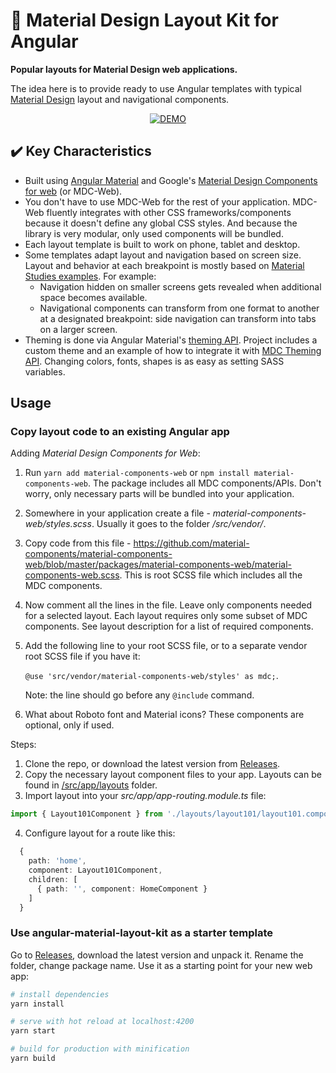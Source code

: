 # :rocket: Material Design Layout Kit for Angular

**Popular layouts for Material Design web applications.**

The idea here is to provide ready to use Angular templates with typical [Material Design](https://material.io/) layout and navigational components.

<p align="center">
  <a href="http://angular-layouts.kekscs.com/" target="_blank">
    <img src="https://kekscs.blob.core.windows.net/dev/material-layout-kit/demo-btn.png" alt="DEMO" title="DEMO">
  </a>
</p>

## :heavy_check_mark: Key Characteristics

* Built using [Angular Material](https://material.angular.io/) and Google's [Material Design Components for web](https://material.io/develop/web) (or MDC-Web).
* You don't have to use MDC-Web for the rest of your application. MDC-Web fluently integrates with other CSS frameworks/components because it doesn't define any global CSS styles. And because the library is very modular, only used components will be bundled.
* Each layout template is built to work on phone, tablet and desktop.
* Some templates adapt layout and navigation based on screen size. Layout and behavior at each breakpoint is mostly based on [Material Studies examples](https://material.io/design/material-studies/about-our-material-studies.html). For example:
  * Navigation hidden on smaller screens gets revealed when additional space becomes available.
  * Navigational components can transform from one format to another at a designated breakpoint: side navigation can transform into tabs on a larger screen.
* Theming is done via Angular Material's [theming API](https://material.angular.io/guide/theming). Project includes a custom theme and an example of how to integrate it with [MDC Theming API](https://github.com/material-components/material-components-web/tree/master/packages/mdc-theme). Changing colors, fonts, shapes is as easy as setting SASS variables.


## Usage

### Copy layout code to an existing Angular app

Adding _Material Design Components for Web_:
1. Run `yarn add material-components-web` or `npm install material-components-web`. The package includes all MDC components/APIs. Don't worry,
only necessary parts will be bundled into your application.
2. Somewhere in your application create a file - _material-components-web/styles.scss_. Usually it goes to the folder _/src/vendor/_.
3. Copy code from this file - https://github.com/material-components/material-components-web/blob/master/packages/material-components-web/material-components-web.scss. This is root SCSS file which includes all the MDC components.
4. Now comment all the lines in the file. Leave only components needed for a selected layout. Each layout requires only some subset of MDC components. See layout description for a list of required components.
5. Add the following line to your root SCSS file, or to a separate vendor root SCSS file if you have it:

   `@use 'src/vendor/material-components-web/styles' as mdc;`.

   Note: the line should go before any `@include` command.
6. What about Roboto font and Material icons? These components are optional, only if used.


Steps:
1. Clone the repo, or download the latest version from [Releases](https://github.com/kekscs/angular-material-layout-kit/releases).
2. Copy the necessary layout component files to your app. Layouts can be found in [/src/app/layouts](https://github.com/kekscs/angular-material-layout-kit/tree/master/src/app/layouts) folder.
3. Import layout into your _src/app/app-routing.module.ts_ file:
```ts
import { Layout101Component } from './layouts/layout101/layout101.component'
```
4. Configure layout for a route like this:
```ts
  {
    path: 'home',
    component: Layout101Component,
    children: [
      { path: '', component: HomeComponent }
    ]
  }
```


### Use **angular-material-layout-kit** as a starter template

Go to [Releases](https://github.com/kekscs/angular-material-layout-kit/releases), download the latest version and unpack it. Rename the folder, change package name. Use it as a starting point for your new web app:

``` bash
# install dependencies
yarn install

# serve with hot reload at localhost:4200
yarn start

# build for production with minification
yarn build
```





